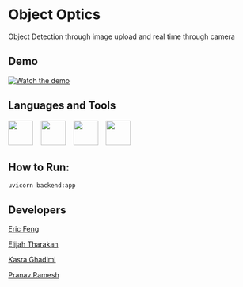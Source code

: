 # Object Optics
Object Detection through image upload and real time through camera

## Demo
[![Watch the demo](https://img.youtube.com/vi/x-B1wLBg_W8/0.jpg)](https://youtu.be/x-B1wLBg_W8)

## Languages and Tools
<div>
    <img width=50px src="https://image.similarpng.com/very-thumbnail/2021/12/Python-programming-logo-on-transparent-background-PNG.png">&nbsp;&nbsp;&nbsp;
<img width=50px src="https://cdn-icons-png.flaticon.com/512/25/25231.png">&nbsp;&nbsp;&nbsp;
<img width=50px src="https://cdn.prod.website-files.com/646dd1f1a3703e451ba81ecc/64994922cf2a6385a4bf4489_UltralyticsYOLO_mark_blue.svg">&nbsp;&nbsp;&nbsp;
<img width=50px src="https://cdn.worldvectorlogo.com/logos/fastapi.svg">&nbsp;&nbsp;&nbsp;
</div>

## How to Run:
```
uvicorn backend:app
```



## Developers
[Eric Feng](https://github.com/Eric1K)

[Elijah Tharakan](https://github.com/darthkittie)

[Kasra Ghadimi](https://github.com/Kas-Bruh)

[Pranav Ramesh](https://github.com/Laphatize)
